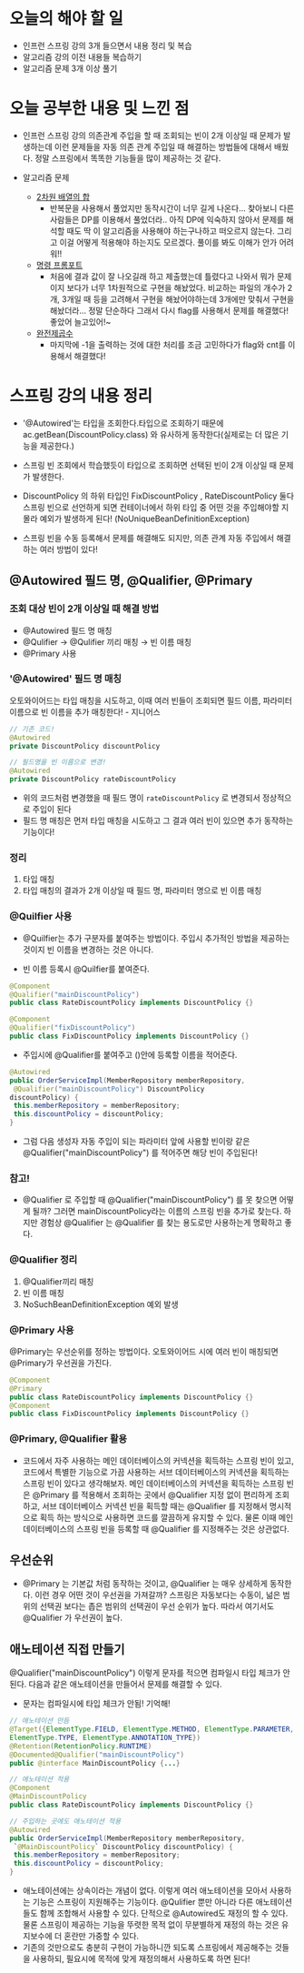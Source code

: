 # 오늘의 해야 할 일
* 인프런 스프링 강의 3개 들으면서 내용 정리 및 복습
* 알고리즘 강의 이전 내용들 복습하기
* 알고리즘 문제 3개 이상 풀기

# 오늘 공부한 내용 및 느낀 점
* 인프런 스프링 강의 의존관계 주입을 할 때 조회되는 빈이 2개 이상일 때
문제가 발생하는데 이런 문제들을 자동 의존 관계 주입일 때 해결하는 방법들에 대해서
배웠다. 정말 스프링에서 똑똑한 기능들을 많이 제공하는 것 같다.

* 알고리즘 문제
    * [2차원 배열의 합](https://www.acmicpc.net/problem/2167)
        * 반복문을 사용해서 풀었지만 동작시간이 너무 길게 나온다... 찾아보니 다른 사람들은 DP를 이용해서 풀었더라..
        아직 DP에 익숙하지 않아서 문제를 해석할 때도 딱 이 알고리즘을 사용해야 하는구나하고 떠오르지 않는다.
        그리고 이걸 어떻게 적용해야 하는지도 모르겠다. 풀이를 봐도 이해가 안가 어려워!!
    * [명령 프롬포트](https://www.acmicpc.net/problem/1032)
        * 처음에 결과 값이 잘 나오길래 하고 제출했는데 틀렸다고 나와서 뭐가 문제이지 보다가 너무 1차원적으로 구현을 해놨었다.
        비교하는 파일의 개수가 2개, 3개일 때 등을 고려해서 구현을 해놨어야하는데 3개에만 맞춰서 구현을 해놨더라... 정말 단순하다
        그래서 다시 flag를 사용해서 문제를 해결했다! 좋았어 늘고있어!~ 
    * [완전제곱수](https://www.acmicpc.net/problem/1977)
        * 마지막에 -1을 출력하는 것에 대한 처리를 조금 고민하다가 flag와 cnt를 이용해서 해결했다! 

# 스프링 강의 내용 정리
* '@Autowired'는 타입을 조회한다.타입으로 조회하기 때문에 ac.getBean(DiscountPolicy.class) 와 유사하게 동작한다(실제로는 더 많은 기능을 제공한다.)

* 스프링 빈 조회에서 학습했듯이 타입으로 조회하면 선택된 빈이 2개 이상일 때 문제가 발생한다.

* DiscountPolicy 의 하위 타입인 FixDiscountPolicy , RateDiscountPolicy 둘다 스프링 빈으로 선언하게 되면 컨테이너에서 하위 타입 중 어떤 것을 주입해야할 지 몰라 예외가 발생하게 된다! (NoUniqueBeanDefinitionException)

* 스프링 빈을 수동 등록해서 문제를 해결해도 되지만, 의존 관계 자동 주입에서 해결하는 여러 방법이 있다!
 
 ## @Autowired 필드 명, @Qualifier, @Primary
 
 ### 조회 대상 빈이 2개 이상일 때 해결 방법
 
 - @Autowired 필드 명 매칭
 - @Qulifier → @Qulifier 끼리 매칭  → 빈 이름 매칭
 - @Primary 사용
 
 ### '@Autowired' 필드 명 매칭
 
 오토와이어드는 타입 매칭을 시도하고, 이때 여러 빈들이 조회되면 필드 이름, 파라미터 이름으로 빈 이름을 추가 매칭한다! - 지니어스
 
 ```java
 // 기존 코드!
 @Autowired
 private DiscountPolicy discountPolicy
 
 // 필드명을 빈 이름으로 변경!
 @Autowired
 private DiscountPolicy rateDiscountPolicy
 ```
 
 - 위의 코드처럼 변경했을 때 필드 명이  `rateDiscountPolicy` 로 변경되서 정상적으로 주입이 된다
 - 필드 명 매칭은 먼저 타입 매칭을 시도하고 그 결과 여러 빈이 있으면 추가 동작하는 기능이다!
 
 ### 정리
 
 1. 타입 매칭
 2. 타입 매칭의 결과가 2개 이상일 때 필드 명, 파라미터 명으로 빈 이름 매칭
 
 ### @Quilfier 사용
 
 - @Quilfier는 추가 구분자를 붙여주는 방법이다. 주입시 추가적인 방법을 제공하는 것이지 빈 이름을 변경하는 것은 아니다.
 

* 빈 이름 등록시 @Quilfier를 붙여준다.

 ```java
 @Component
 @Qualifier("mainDiscountPolicy")
 public class RateDiscountPolicy implements DiscountPolicy {}
 
 @Component
 @Qualifier("fixDiscountPolicy")
 public class FixDiscountPolicy implements DiscountPolicy {}
 ```
 
 - 주입시에 @Qualifier를 붙여주고 ()안에 등록할 이름을 적어준다.
 
 ```java
 @Autowired
 public OrderServiceImpl(MemberRepository memberRepository,
  @Qualifier("mainDiscountPolicy") DiscountPolicy 
 discountPolicy) {
  this.memberRepository = memberRepository;
  this.discountPolicy = discountPolicy;
 }
 ```
 
 - 그럼 다음 생성자 자동 주입이 되는 파라미터 앞에 사용할 빈이랑 같은 @Qualifier("mainDiscountPolicy") 를 적어주면 해당 빈이 주입된다!
 
 ### 참고!
 
 - @Qualifier 로 주입할 때 @Qualifier("mainDiscountPolicy") 를 못 찾으면 어떻게 될까? 그러면 mainDiscountPolicy라는 이름의 스프링 빈을 추가로 찾는다. 하지만 경험상 @Qualifier 는 @Qualifier 를 찾는 용도로만 사용하는게 명확하고 좋다.
 
 ### @Qualifier 정리
 
 1. @Qualifier끼리 매칭
 2. 빈 이름 매칭
 3. NoSuchBeanDefinitionException 예외 발생
 
 ### @Primary 사용
 
 @Primary는 우선순위를 정하는 방법이다. 오토와이어드 시에 여러 빈이 매칭되면 @Primary가 우선권을 가진다.
 
 ```java
 @Component
 @Primary
 public class RateDiscountPolicy implements DiscountPolicy {}
 @Component
 public class FixDiscountPolicy implements DiscountPolicy {}
 ```
 
 ### @Primary, @Qualifier 활용
 
 - 코드에서 자주 사용하는 메인 데이터베이스의 커넥션을 획득하는 스프링 빈이 있고, 코드에서 특별한 기능으로 가끔 사용하는 서브 데이터베이스의 커넥션을 획득하는 스프링 빈이 있다고 생각해보자. 메인 데이터베이스의 커넥션을 획득하는 스프링 빈은 @Primary 를 적용해서 조회하는 곳에서 @Qualifier 지정 없이
 편리하게 조회하고, 서브 데이터베이스 커넥션 빈을 획득할 때는 @Qualifier 를 지정해서 명시적으로 획득 하는 방식으로 사용하면 코드를 깔끔하게 유지할 수 있다. 물론 이때 메인 데이터베이스의 스프링 빈을 등록할 때 @Qualifier 를 지정해주는 것은 상관없다.
 
 ## 우선순위
 
 - @Primary 는 기본값 처럼 동작하는 것이고, @Qualifier 는 매우 상세하게 동작한다. 이런 경우 어떤 것이 우선권을 가져갈까? 스프링은 자동보다는 수동이, 넒은 범위의 선택권 보다는 좁은 범위의 선택권이 우선 순위가 높다. 따라서 여기서도 @Qualifier 가 우선권이 높다.
 
 ## 애노테이션 직접 만들기
 
 @Qualifier("mainDiscountPolicy") 이렇게 문자를 적으면 컴파일시 타입 체크가 안된다. 다음과 같은 애노테이션을 만들어서 문제를 해결할 수 있다.
 
 - 문자는 컴파일시에 타입 체크가 안됨! 기억해!
 
 ```java
 // 애노테이션 만듬
 @Target({ElementType.FIELD, ElementType.METHOD, ElementType.PARAMETER,
 ElementType.TYPE, ElementType.ANNOTATION_TYPE})
 @Retention(RetentionPolicy.RUNTIME)
 @Documented@Qualifier("mainDiscountPolicy")
 public @interface MainDiscountPolicy {...}
 
 // 애노테이션 적용
 @Component
 @MainDiscountPolicy
 public class RateDiscountPolicy implements DiscountPolicy {}
 
 // 주입하는 곳에도 애노테이션 적용
 @Autowired
 public OrderServiceImpl(MemberRepository memberRepository,
  `@MainDiscountPolicy` DiscountPolicy discountPolicy) {
  this.memberRepository = memberRepository;
  this.discountPolicy = discountPolicy;
 }
 ```
 
 - 애노테이션에는 상속이라는 개념이 없다. 이렇게 여러 애노테이션을 모아서 사용하는 기능은 스프링이 지원해주는 기능이다. @Qulifier 뿐만 아니라 다른 애노테이션들도 함께 조합해서 사용할 수 있다. 단적으로 @Autowired도 재정의 할 수 있다. 물론 스프링이 제공하는 기능을 뚜렷한 목적 없이 무분별하게 재정의 하는 것은 유지보수에 더 혼란만 가중할 수 있다.
 - 기존의 것만으로도 충분히 구현이 가능하니깐 되도록 스프링에서 제공해주는 것들을 사용하되, 필요시에 목적에 맞게 재정의해서 사용하도록 하면 된다!